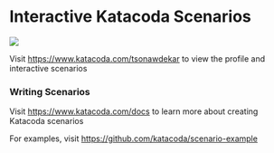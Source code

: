 # Interactive Katacoda Scenarios

[![](http://shields.katacoda.com/katacoda/tsonawdekar/count.svg)](https://www.katacoda.com/tsonawdekar "Get your profile on Katacoda.com")

Visit https://www.katacoda.com/tsonawdekar to view the profile and interactive scenarios

### Writing Scenarios
Visit https://www.katacoda.com/docs to learn more about creating Katacoda scenarios

For examples, visit https://github.com/katacoda/scenario-example
